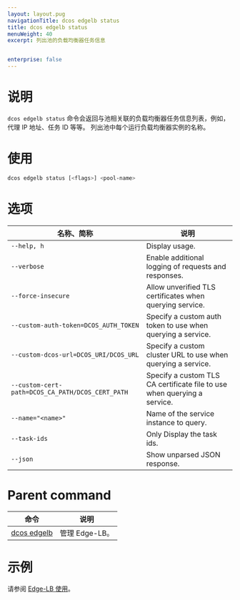 ```yaml
---
layout: layout.pug
navigationTitle: dcos edgelb status
title: dcos edgelb status
menuWeight: 40
excerpt: 列出池的负载均衡器任务信息


enterprise: false
---
```


# 说明
`dcos edgelb status` 命令会返回与池相关联的负载均衡器任务信息列表，例如，代理 IP 地址、任务 ID 等等。
列出池中每个运行负载均衡器实例的名称。

# 使用

```bash
dcos edgelb status [<flags>] <pool-name>
```

# 选项

| 名称、简称 | 说明 |
|---------|-------------|
| `--help, h`   | Display usage. |
| `--verbose`   | Enable additional logging of requests and responses. |
| `--force-insecure`   | Allow unverified TLS certificates when querying service. |
| `--custom-auth-token=DCOS_AUTH_TOKEN`   | Specify a custom auth token to use when querying a service. |
| `--custom-dcos-url=DCOS_URI/DCOS_URL`   | Specify a custom cluster URL to use when querying a service. |
| `--custom-cert-path=DCOS_CA_PATH/DCOS_CERT_PATH`   | Specify a custom TLS CA certificate file to use when querying a service. |
| `--name="<name>"`   | Name of the service instance to query. |
| `--task-ids` | Only Display the task ids. |
| `--json` | Show unparsed JSON response. |

# Parent command

| 命令 | 说明 |
|---------|-------------|
| [dcos edgelb](/cn/services/edge-lb/1.1/cli-reference/) | 管理 Edge-LB。 |

# 示例

请参阅 [Edge-LB 使用](/cn/services/edge-lb/1.1/usage/)。
